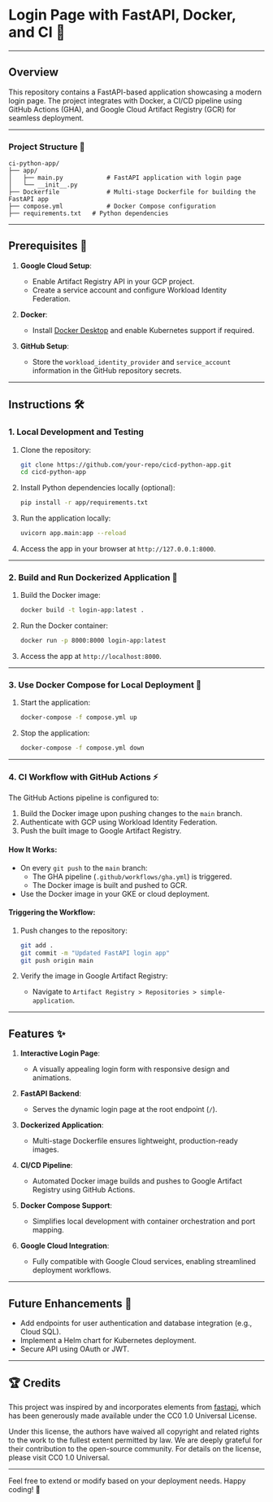 
# Login Page with FastAPI, Docker, and CI 🚀

---

## Overview

This repository contains a FastAPI-based application showcasing a modern login page. The project integrates with Docker, a CI/CD pipeline using GitHub Actions (GHA), and Google Cloud Artifact Registry (GCR) for seamless deployment.

---

### Project Structure 📁

```
ci-python-app/
├── app/
│   ├── main.py            # FastAPI application with login page
│   └── __init__.py   
├── Dockerfile             # Multi-stage Dockerfile for building the FastAPI app
├── compose.yml            # Docker Compose configuration
├── requirements.txt   # Python dependencies
```

---

## Prerequisites 🔧

1. **Google Cloud Setup**:
   - Enable Artifact Registry API in your GCP project.
   - Create a service account and configure Workload Identity Federation.

2. **Docker**:
   - Install [Docker Desktop](https://www.docker.com/products/docker-desktop) and enable Kubernetes support if required.

3. **GitHub Setup**:
   - Store the `workload_identity_provider` and `service_account` information in the GitHub repository secrets.

---

## Instructions 🛠️

### 1. Local Development and Testing

1. Clone the repository:
   ```bash
   git clone https://github.com/your-repo/cicd-python-app.git
   cd cicd-python-app
   ```

2. Install Python dependencies locally (optional):
   ```bash
   pip install -r app/requirements.txt
   ```

3. Run the application locally:
   ```bash
   uvicorn app.main:app --reload
   ```

4. Access the app in your browser at `http://127.0.0.1:8000`.

---

### 2. Build and Run Dockerized Application 🐳

1. Build the Docker image:
   ```bash
   docker build -t login-app:latest .
   ```

2. Run the Docker container:
   ```bash
   docker run -p 8000:8000 login-app:latest
   ```

3. Access the app at `http://localhost:8000`.

---

### 3. Use Docker Compose for Local Deployment 🧩

1. Start the application:
   ```bash
   docker-compose -f compose.yml up
   ```

2. Stop the application:
   ```bash
   docker-compose -f compose.yml down
   ```

---

### 4. CI Workflow with GitHub Actions ⚡

The GitHub Actions pipeline is configured to:
1. Build the Docker image upon pushing changes to the `main` branch.
2. Authenticate with GCP using Workload Identity Federation.
3. Push the built image to Google Artifact Registry.

#### How It Works:
- On every `git push` to the `main` branch:
  - The GHA pipeline (`.github/workflows/gha.yml`) is triggered.
  - The Docker image is built and pushed to GCR.
- Use the Docker image in your GKE or cloud deployment.

#### Triggering the Workflow:
1. Push changes to the repository:
   ```bash
   git add .
   git commit -m "Updated FastAPI login app"
   git push origin main
   ```

2. Verify the image in Google Artifact Registry:
   - Navigate to `Artifact Registry > Repositories > simple-application`.

---

## Features ✨

1. **Interactive Login Page**:  
   - A visually appealing login form with responsive design and animations.

2. **FastAPI Backend**:  
   - Serves the dynamic login page at the root endpoint (`/`).

3. **Dockerized Application**:  
   - Multi-stage Dockerfile ensures lightweight, production-ready images.

4. **CI/CD Pipeline**:  
   - Automated Docker image builds and pushes to Google Artifact Registry using GitHub Actions.

5. **Docker Compose Support**:  
   - Simplifies local development with container orchestration and port mapping.

6. **Google Cloud Integration**:  
   - Fully compatible with Google Cloud services, enabling streamlined deployment workflows.

---

## Future Enhancements 🚀

- Add endpoints for user authentication and database integration (e.g., Cloud SQL).
- Implement a Helm chart for Kubernetes deployment.
- Secure API using OAuth or JWT.

---

## 🏆 Credits
This project was inspired by and incorporates elements from [fastapi](https://github.com/docker/awesome-compose/tree/master/fastapi), which has been generously made available under the CC0 1.0 Universal License.

Under this license, the authors have waived all copyright and related rights to the work to the fullest extent permitted by law. We are deeply grateful for their contribution to the open-source community. For details on the license, please visit CC0 1.0 Universal.

---  

Feel free to extend or modify based on your deployment needs. Happy coding! 🎉
